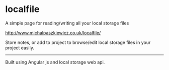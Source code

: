 localfile
=========

A simple page for reading/writing all your local storage files

http://www.michalpaszkiewicz.co.uk/localfile/

Store notes, or add to project to browse/edit local storage files in your project easily.


-----------------------
Built using Angular js and local storage web api.
